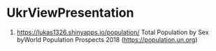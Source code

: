 # UkrViewPresentation

1. https://lukas1326.shinyapps.io/population/ Total Population by Sex byWorld Population Prospects 2018 (https://population.un.org)
